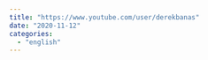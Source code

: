 ```yaml
---
title: "https://www.youtube.com/user/derekbanas"
date: "2020-11-12"
categories: 
  - "english"
---
```



